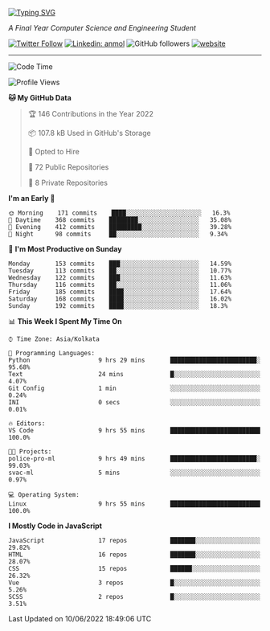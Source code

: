 [![Typing SVG](https://readme-typing-svg.herokuapp.com?lines=HI%2C+I'm+Tonal;I'm+a+MEVN+Stack+Developer)](https://git.io/typing-svg)

<p><em>A Final Year Computer Science and Engineering Student</em></p>

[![Twitter Follow](https://img.shields.io/twitter/follow/tonalmathew?style=flat)](https://twitter.com/intent/follow?screen_name=tonalmathew)
[![Linkedin: anmol](https://img.shields.io/badge/tonal-mathew?style=flat-square&logo=Linkedin&logoColor=white&link=https://www.linkedin.com/in/tonal-mathew/)](https://www.linkedin.com/in/tonal-mathew/)
![GitHub followers](https://img.shields.io/github/followers/tonalmathew?label=Follow&style=social)
[![website](https://img.shields.io/badge/Website-46a2f1.svg?&style=flat-square&logo=Google-Chrome&logoColor=white&link=http://tonalmathew.github.io/)](http://tonalmathew.github.io/)

---
<!--START_SECTION:waka-->
![Code Time](http://img.shields.io/badge/Code%20Time-0%20secs-blue)

![Profile Views](http://img.shields.io/badge/Profile%20Views-1-blue)

**🐱 My GitHub Data** 

> 🏆 146 Contributions in the Year 2022
 > 
> 📦 107.8 kB Used in GitHub's Storage 
 > 
> 💼 Opted to Hire
 > 
> 📜 72 Public Repositories 
 > 
> 🔑 8 Private Repositories  
 > 
**I'm an Early 🐤** 

```text
🌞 Morning    171 commits    ████░░░░░░░░░░░░░░░░░░░░░   16.3% 
🌆 Daytime    368 commits    ████████░░░░░░░░░░░░░░░░░   35.08% 
🌃 Evening    412 commits    █████████░░░░░░░░░░░░░░░░   39.28% 
🌙 Night      98 commits     ██░░░░░░░░░░░░░░░░░░░░░░░   9.34%

```
📅 **I'm Most Productive on Sunday** 

```text
Monday       153 commits    ███░░░░░░░░░░░░░░░░░░░░░░   14.59% 
Tuesday      113 commits    ██░░░░░░░░░░░░░░░░░░░░░░░   10.77% 
Wednesday    122 commits    ███░░░░░░░░░░░░░░░░░░░░░░   11.63% 
Thursday     116 commits    ██░░░░░░░░░░░░░░░░░░░░░░░   11.06% 
Friday       185 commits    ████░░░░░░░░░░░░░░░░░░░░░   17.64% 
Saturday     168 commits    ████░░░░░░░░░░░░░░░░░░░░░   16.02% 
Sunday       192 commits    ████░░░░░░░░░░░░░░░░░░░░░   18.3%

```


📊 **This Week I Spent My Time On** 

```text
⌚︎ Time Zone: Asia/Kolkata

💬 Programming Languages: 
Python                   9 hrs 29 mins       ████████████████████████░   95.68% 
Text                     24 mins             █░░░░░░░░░░░░░░░░░░░░░░░░   4.07% 
Git Config               1 min               ░░░░░░░░░░░░░░░░░░░░░░░░░   0.24% 
INI                      0 secs              ░░░░░░░░░░░░░░░░░░░░░░░░░   0.01%

🔥 Editors: 
VS Code                  9 hrs 55 mins       █████████████████████████   100.0%

🐱‍💻 Projects: 
police-pro-ml            9 hrs 49 mins       ████████████████████████░   99.03% 
svac-ml                  5 mins              ░░░░░░░░░░░░░░░░░░░░░░░░░   0.97%

💻 Operating System: 
Linux                    9 hrs 55 mins       █████████████████████████   100.0%

```

**I Mostly Code in JavaScript** 

```text
JavaScript               17 repos            ███████░░░░░░░░░░░░░░░░░░   29.82% 
HTML                     16 repos            ███████░░░░░░░░░░░░░░░░░░   28.07% 
CSS                      15 repos            ██████░░░░░░░░░░░░░░░░░░░   26.32% 
Vue                      3 repos             █░░░░░░░░░░░░░░░░░░░░░░░░   5.26% 
SCSS                     2 repos             █░░░░░░░░░░░░░░░░░░░░░░░░   3.51%

```



 Last Updated on 10/06/2022 18:49:06 UTC
<!--END_SECTION:waka-->
